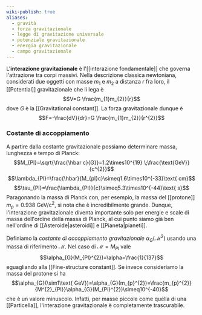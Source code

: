 ```yaml
---
wiki-publish: true
aliases:
  - gravità
  - forza gravitazionale
  - legge di gravitazione universale
  - potenziale gravitazionale
  - energia gravitazionale
  - campo gravitazionale
---
```

L'**interazione gravitazionale** è l'[[interazione fondamentale]] che governa l'attrazione tra corpi massivi. Nella descrizione classica newtoniana, considerati due oggetti con masse $m_{1}$ e $m_{2}$ a distanza $r$ fra loro, il [[Potential]] gravitazionale che li lega è
$$V=G \frac{m_{1}m_{2}}{r}$$
dove $G$ è la [[Gravitational constant]]. La forza gravitazionale dunque è
$$F=-\frac{dV}{dr}=G \frac{m_{1}m_{2}}{r^{2}}$$
### Costante di accoppiamento
A partire dalla costante gravitazionale possiamo determinare massa, lunghezza e tempo di Planck:
$$M_{Pl}=\sqrt{\frac{\hbar c}{G}}=1.2\times10^{19} \;\frac{\text{GeV}}{c^{2}}$$
$$\lambda_{Pl}=\frac{\hbar}{M_{pl}c}\simeq1.6\times10^{-33}\text{ cm}$$
$$\tau_{Pl}=\frac{\lambda_{Pl}}{c}\simeq5.3\times10^{-44}\text{ s}$$
Paragonando la massa di Planck con, per esempio, la massa del [[protone]] $m_{p}=0.938$ GeV/c$^{2}$, si nota che è incredibilmente grande. Dunque, l'interazione gravitazionale diventa importante solo per energie e scale di massa dell'ordine della massa di Planck, al cui punto siamo già ben nell'ordine di [[Asteroide|asteroidi]] e [[Pianeta|pianeti]].

Definiamo la *costante di accoppiamento gravitazionale* $\alpha_{G}(\mathcal{M}^{2})$ usando una massa di riferimento $\mathcal{M}$. Nel caso di $\mathcal{M}=M_{Pl}$ vale
$$\alpha_{G}(M_{Pl}^{2})=\alpha=\frac{1}{137}$$
eguagliando alla [[Fine-structure constant]]. Se invece consideriamo la massa del protone si ha
$$\alpha_{G}(\sim1\text{ GeV})=\alpha_{G}(m_{p}^{2})=\frac{m_{p}^{2}}{M^{2}_{Pl}}\alpha_{G}(M_{Pl}^{2})\simeq10^{-40}$$
che è un valore minuscolo. Infatti, per masse piccole come quella di una [[Particella]], l'interazione gravitazionale è completamente trascurabile.